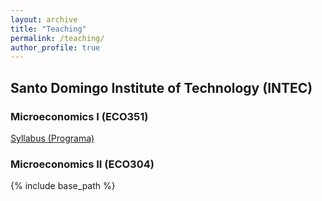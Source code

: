 ```yaml
---
layout: archive
title: "Teaching"
permalink: /teaching/
author_profile: true
---
```


## Santo Domingo Institute of Technology (INTEC)
### Microeconomics I (ECO351) 
[Syllabus (Programa)](https://briamguerrerob.github.io//files/cv_eng.pdf)


### Microeconomics II (ECO304)
 


{% include base_path %}
